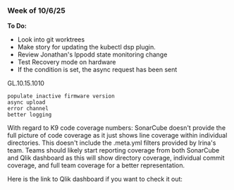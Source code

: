### Week of 10/6/25

**To Do:**
- Look into git worktrees
- Make story for updating the kubectl dsp plugin.
- Review Jonathan's Ippodd state monitoring change
- Test Recovery mode on hardware
- If the condition is set, the async request has been sent

GL.10.15.1010

	populate inactive firmware version
	async upload
	error channel
	better logging

With regard to K9 code coverage numbers:
SonarCube doesn't provide the full picture of code coverage as it just shows line coverage within individual directories. This doesn't include the .meta.yml filters provided by Irina's team. Teams should likely start reporting coverage from both SonarCube and Qlik dashboard as this will show directory coverage, individual commit coverage, and full team coverage for a better representation.

Here is the link to Qlik dashboard if you want to check it out: